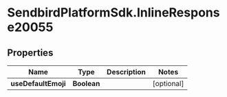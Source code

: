 # SendbirdPlatformSdk.InlineResponse20055

## Properties

Name | Type | Description | Notes
------------ | ------------- | ------------- | -------------
**useDefaultEmoji** | **Boolean** |  | [optional] 



